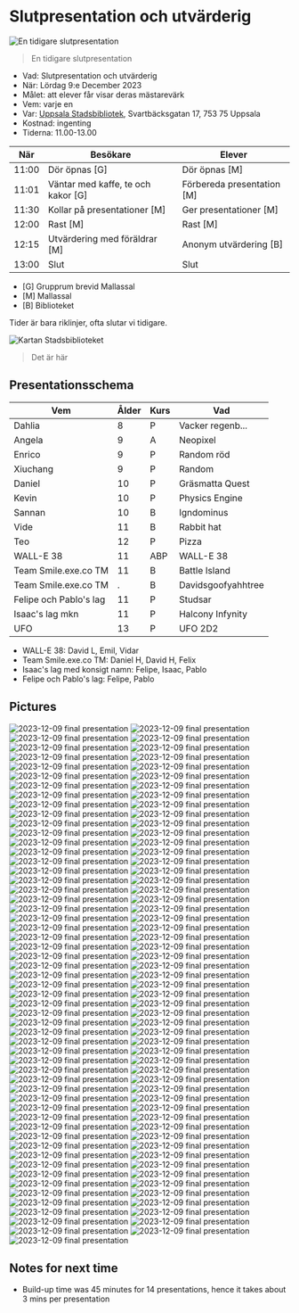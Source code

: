 # Slutpresentation och utvärderig

![En tidigare slutpresentation](../../verksamheter/20230527_slutpresentation/IMG_9858.jpg)

> En tidigare slutpresentation

* Vad: Slutpresentation och utvärderig
* När: Lördag 9:e December 2023
* Målet: att elever får visar deras mästarevärk
* Vem: varje en
* Var: [Uppsala Stadsbibliotek](https://bibliotekuppsala.se/web/arena/stadsbiblioteket), Svartbäcksgatan 17, 753 75 Uppsala
* Kostnad: ingenting
* Tiderna: 11.00-13.00

När  |Besökare                           | Elever
-----|-----------------------------------|-----------------------
11:00|Dör öpnas [G]                      | Dör öpnas [M]
11:01|Väntar med kaffe, te och kakor [G] | Förbereda presentation [M]
11:30|Kollar på presentationer  [M]      | Ger presentationer  [M]
12:00|Rast [M]                           | Rast  [M]
12:15|Utvärdering med föräldrar [M]      | Anonym utvärdering [B]
13:00|Slut                               | Slut

* [G] Grupprum brevid Mallassal
* [M] Mallassal
* [B] Biblioteket

Tider är bara riklinjer, ofta slutar vi tidigare.

![Kartan Stadsbiblioteket](usb.png)

> Det är här

## Presentationsschema

Vem                   |Ålder|Kurs|Vad
----------------------|-----|----|----------------
Dahlia                |8    |P   |Vacker regenb...
Angela                |9    |A   |Neopixel
Enrico                |9    |P   |Random röd
Xiuchang              |9    |P   |Random
Daniel                |10   |P   |Gräsmatta Quest
Kevin                 |10   |P   |Physics Engine
Sannan                |10   |B   |Igndominus
Vide                  |11   |B   |Rabbit hat
Teo                   |12   |P   |Pizza
WALL-E 38             |11   |ABP |WALL-E 38
Team Smile.exe.co TM  |11   |B   |Battle Island
Team Smile.exe.co TM  |.    |B   |Davidsgoofyahhtree
Felipe och Pablo's lag|11   |P   |Studsar
Isaac's lag mkn       |11   |P   |Halcony Infynity
UFO                   |13   |P   |UFO 2D2

* WALL-E 38: David L, Emil, Vidar
* Team Smile.exe.co TM: Daniel H, David H, Felix
* Isaac's lag med konsigt namn: Felipe, Isaac, Pablo
* Felipe och Pablo's lag: Felipe, Pablo

## Pictures

![2023-12-09 final presentation](IMG_1436.JPEG)
![2023-12-09 final presentation](IMG_1438.JPEG)
![2023-12-09 final presentation](IMG_1439.JPEG)
![2023-12-09 final presentation](IMG_1440.JPEG)
![2023-12-09 final presentation](IMG_1441.JPEG)
![2023-12-09 final presentation](IMG_1442.JPEG)
![2023-12-09 final presentation](IMG_1443.JPEG)
![2023-12-09 final presentation](IMG_1444.JPEG)
![2023-12-09 final presentation](IMG_1445.JPEG)
![2023-12-09 final presentation](IMG_1446.JPEG)
![2023-12-09 final presentation](IMG_1447.JPEG)
![2023-12-09 final presentation](IMG_1448.JPEG)
![2023-12-09 final presentation](IMG_1449.JPEG)
![2023-12-09 final presentation](IMG_1450.JPEG)
![2023-12-09 final presentation](IMG_1451.JPEG)
![2023-12-09 final presentation](IMG_1452.JPEG)
![2023-12-09 final presentation](IMG_1453.JPEG)
![2023-12-09 final presentation](IMG_1454.JPEG)
![2023-12-09 final presentation](IMG_1455.JPEG)
![2023-12-09 final presentation](IMG_1456.JPEG)
![2023-12-09 final presentation](IMG_1457.JPEG)
![2023-12-09 final presentation](IMG_1458.JPEG)
![2023-12-09 final presentation](IMG_1459.JPEG)
![2023-12-09 final presentation](IMG_1460.JPEG)
![2023-12-09 final presentation](IMG_1461.JPEG)
![2023-12-09 final presentation](IMG_1462.JPEG)
![2023-12-09 final presentation](IMG_1463.JPEG)
![2023-12-09 final presentation](IMG_1464.JPEG)
![2023-12-09 final presentation](IMG_1465.JPEG)
![2023-12-09 final presentation](IMG_1466.JPEG)
![2023-12-09 final presentation](IMG_1467.JPEG)
![2023-12-09 final presentation](IMG_1468.JPEG)
![2023-12-09 final presentation](IMG_1469.JPEG)
![2023-12-09 final presentation](IMG_1470.JPEG)
![2023-12-09 final presentation](IMG_1471.JPEG)
![2023-12-09 final presentation](IMG_1472.JPEG)
![2023-12-09 final presentation](IMG_1473.JPEG)
![2023-12-09 final presentation](IMG_1474.JPEG)
![2023-12-09 final presentation](IMG_1475.JPEG)
![2023-12-09 final presentation](IMG_1476.JPEG)
![2023-12-09 final presentation](IMG_1477.JPEG)
![2023-12-09 final presentation](IMG_1478.JPEG)
![2023-12-09 final presentation](IMG_1479.JPEG)
![2023-12-09 final presentation](IMG_1480.JPEG)
![2023-12-09 final presentation](IMG_1481.JPEG)
![2023-12-09 final presentation](IMG_1482.JPEG)
![2023-12-09 final presentation](IMG_1483.JPEG)
![2023-12-09 final presentation](IMG_1484.JPEG)
![2023-12-09 final presentation](IMG_1486.JPEG)
![2023-12-09 final presentation](IMG_1487.JPEG)
![2023-12-09 final presentation](IMG_1488.JPEG)
![2023-12-09 final presentation](IMG_1489.JPEG)
![2023-12-09 final presentation](IMG_1490.JPEG)
![2023-12-09 final presentation](IMG_1491.JPEG)
![2023-12-09 final presentation](IMG_1492.JPEG)
![2023-12-09 final presentation](IMG_1493.JPEG)
![2023-12-09 final presentation](IMG_1494.JPEG)
![2023-12-09 final presentation](IMG_1495.JPEG)
![2023-12-09 final presentation](IMG_1496.JPEG)
![2023-12-09 final presentation](IMG_1497.JPEG)
![2023-12-09 final presentation](IMG_1498.JPEG)
![2023-12-09 final presentation](IMG_1499.JPEG)
![2023-12-09 final presentation](IMG_1500.JPEG)
![2023-12-09 final presentation](IMG_1501.JPEG)
![2023-12-09 final presentation](IMG_1502.JPEG)
![2023-12-09 final presentation](IMG_1503.JPEG)
![2023-12-09 final presentation](IMG_1504.JPEG)
![2023-12-09 final presentation](IMG_1505.JPEG)
![2023-12-09 final presentation](IMG_1506.JPEG)
![2023-12-09 final presentation](IMG_1507.JPEG)
![2023-12-09 final presentation](IMG_1508.JPEG)
![2023-12-09 final presentation](IMG_1509.JPEG)
![2023-12-09 final presentation](IMG_1510.JPEG)
![2023-12-09 final presentation](IMG_1511.JPEG)
![2023-12-09 final presentation](IMG_1512.JPEG)
![2023-12-09 final presentation](IMG_1513.JPEG)
![2023-12-09 final presentation](IMG_1514.JPEG)
![2023-12-09 final presentation](IMG_1515.JPEG)
![2023-12-09 final presentation](IMG_1516.JPEG)
![2023-12-09 final presentation](IMG_1517.JPEG)
![2023-12-09 final presentation](IMG_1518.JPEG)
![2023-12-09 final presentation](IMG_1519.JPEG)
![2023-12-09 final presentation](IMG_1522.JPEG)
![2023-12-09 final presentation](IMG_1523.JPEG)
![2023-12-09 final presentation](IMG_1524.JPEG)
![2023-12-09 final presentation](IMG_1525.JPEG)
![2023-12-09 final presentation](IMG_1526.JPEG)
![2023-12-09 final presentation](IMG_1527.JPEG)
![2023-12-09 final presentation](IMG_1528.JPEG)
![2023-12-09 final presentation](IMG_1529.JPEG)
![2023-12-09 final presentation](IMG_1530.JPEG)
![2023-12-09 final presentation](IMG_1531.JPEG)
![2023-12-09 final presentation](IMG_1532.JPEG)
![2023-12-09 final presentation](IMG_1533.JPEG)
![2023-12-09 final presentation](IMG_1534.JPEG)
![2023-12-09 final presentation](IMG_1535.JPEG)
![2023-12-09 final presentation](IMG_1536.JPEG)
![2023-12-09 final presentation](IMG_1537.JPEG)
![2023-12-09 final presentation](IMG_1539.jpg)
![2023-12-09 final presentation](IMG_1540.jpg)
![2023-12-09 final presentation](IMG_1541.jpg)
![2023-12-09 final presentation](IMG_1543.jpg)
![2023-12-09 final presentation](IMG_1544.jpg)
![2023-12-09 final presentation](IMG_1545.jpg)
![2023-12-09 final presentation](IMG_1546.jpg)
![2023-12-09 final presentation](IMG_1547.jpg)
![2023-12-09 final presentation](IMG_1548.jpg)
![2023-12-09 final presentation](IMG_1549.jpg)
![2023-12-09 final presentation](IMG_1550.jpg)

## Notes for next time

* Build-up time was 45 minutes for 14 presentations,
   hence it takes about 3 mins per presentation
